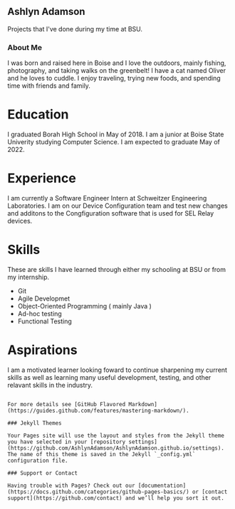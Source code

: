 ## Ashlyn Adamson

Projects that I've done during my time at BSU.

### About Me

 I was born and raised here in Boise and I love the outdoors, mainly fishing, photography, and taking walks on the greenbelt! I have a cat named Oliver and he loves to cuddle. I enjoy traveling, trying new foods, and spending time with friends and family.

# Education

I graduated Borah High School in May of 2018. I am a junior at Boise State Univerity studying Computer Science. I am expected to graduate May of 2022. 

# Experience 

I am currently a Software Engineer Intern at Schweitzer Engineering Laboratories. I am on our Device Configuration team and test new changes and additons to the Congfiguration software that is used for SEL Relay devices. 

# Skills

These are skills I have learned through either my schooling at BSU or from my internship. 
- Git
- Agile Developmet
- Object-Oriented Programming ( mainly Java )
- Ad-hoc testing
- Functional Testing

# Aspirations

I am a motivated learner looking foward to continue sharpening my current skills as well as learning many useful development, testing, and other relavant skills in the industry.  
```

For more details see [GitHub Flavored Markdown](https://guides.github.com/features/mastering-markdown/).

### Jekyll Themes

Your Pages site will use the layout and styles from the Jekyll theme you have selected in your [repository settings](https://github.com/AshlynAdamson/AshlynAdamson.github.io/settings). The name of this theme is saved in the Jekyll `_config.yml` configuration file.

### Support or Contact

Having trouble with Pages? Check out our [documentation](https://docs.github.com/categories/github-pages-basics/) or [contact support](https://github.com/contact) and we’ll help you sort it out.
